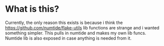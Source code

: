 # What is this?

Currently, the only reason this exists is because i think the
https://github.com/numtide/flake-utils lib functions are strange and i wanted
something simpler. This pulls in numtide and makes my own lib funcs.  Numtide
lib is also exposed in case anything is needed from it.
